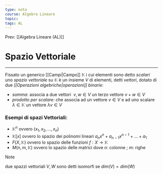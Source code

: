 ```yaml
---
type: nota
course: Algebra Lineare
topic: 
tags: AL
---
```


Prev: [[Algebra Lineare (AL)]]

# Spazio Vettoriale
---
 Fissato un generico [[Campi|Campo]] $\mathbb{K}$ i cui elementi sono detto _scalari_ uno _spazio vettoriale_ su $\mathbb{K}$ è un insieme $V$ di elementi, detti _vettori_, dotato di due _[[Operazioni algebriche|operazioni]] binarie_:

- _somma_:  associa a due vettori  $v, w ∈ V$ un terzo vettore $v + w ∈ V$
- _prodotto per scalare_: che associa ad un vettore $v ∈ V$ e ad uno scalare  $λ ∈ \mathbb{K}$ un vettore $\lambda v \in V$

### Esempi di spazi Vettoriali:

- $\mathbb{K}^n$ ovvero $(x_1,x_2,...,x_n)$
- $\mathbb{K}[x]$ ovvero lo spazio dei polinomi lineari $a_nx^n + a_{n-1}x^{n-1}+...+a_1$
- $F (X, \mathbb{K})$ ovvero lo spazio delle funzioni $f:X\rightarrow \mathbb{K}$
 - $M(n,m,\mathbb{K})$ ovvero lo spazio delle matrici dove $n$: colonne ; $m$: righe


>[!note]
>due spazzi vettoriali $V,W$  sono detti isomorfi se $dim(V) =dim(W)$

